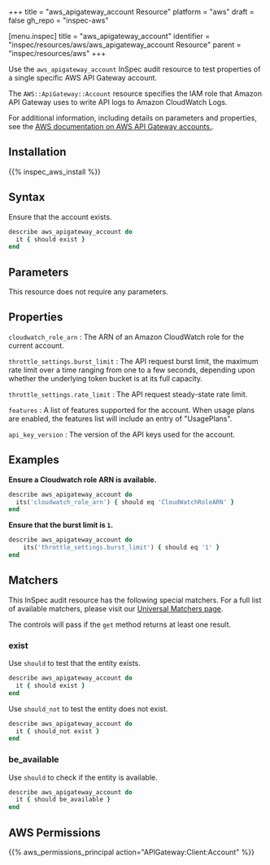 +++
title = "aws_apigateway_account Resource"
platform = "aws"
draft = false
gh_repo = "inspec-aws"

[menu.inspec]
title = "aws_apigateway_account"
identifier = "inspec/resources/aws/aws_apigateway_account Resource"
parent = "inspec/resources/aws"
+++

Use the `aws_apigateway_account` InSpec audit resource to test properties of a single specific AWS API Gateway account.

The `AWS::ApiGateway::Account` resource specifies the IAM role that Amazon API Gateway uses to write API logs to Amazon CloudWatch Logs.

For additional information, including details on parameters and properties, see the [AWS documentation on AWS API Gateway accounts.](https://docs.aws.amazon.com/AWSCloudFormation/latest/UserGuide/aws-resource-apigateway-account.html).

## Installation

{{% inspec_aws_install %}}

## Syntax

Ensure that the account exists.

```ruby
describe aws_apigateway_account do
  it { should exist }
end
```

## Parameters

This resource does not require any parameters.

## Properties

`cloudwatch_role_arn`
: The ARN of an Amazon CloudWatch role for the current account.

`throttle_settings.burst_limit`
: The API request burst limit, the maximum rate limit over a time ranging from one to a few seconds, depending upon whether the underlying token bucket is at its full capacity.

`throttle_settings.rate_limit`
: The API request steady-state rate limit.

`features`
: A list of features supported for the account. When usage plans are enabled, the features list will include an entry of "UsagePlans".

`api_key_version`
: The version of the API keys used for the account.

## Examples

**Ensure a Cloudwatch role ARN is available.**

```ruby
describe aws_apigateway_account do
  its('cloudwatch_role_arn') { should eq 'CloudWatchRoleARN' }
end
```

**Ensure that the burst limit is `1`.**

```ruby
describe aws_apigateway_account do
    its('throttle_settings.burst_limit') { should eq '1' }
end
```

## Matchers

This InSpec audit resource has the following special matchers. For a full list of available matchers, please visit our [Universal Matchers page](https://www.inspec.io/docs/reference/matchers/).

The controls will pass if the `get` method returns at least one result.

### exist

Use `should` to test that the entity exists.

```ruby
describe aws_apigateway_account do
  it { should exist }
end
```

Use `should_not` to test the entity does not exist.

```ruby
describe aws_apigateway_account do
  it { should_not exist }
end
```

### be_available

Use `should` to check if the entity is available.

```ruby
describe aws_apigateway_account do
  it { should be_available }
end
```

## AWS Permissions

{{% aws_permissions_principal action="APIGateway:Client:Account" %}}
